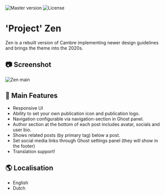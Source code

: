 ![Master version](https://img.shields.io/github/package-json/v/PixelatedDeveloper/zen/master?style=flat-square)
![License](https://img.shields.io/github/license/PixelatedDeveloper/zen?style=flat-square)

# 'Project' Zen
Zen is a rebuilt version of Cambre implementing newer design guidelines and brings the theme into the 2020s.

## 📷 Screenshot
![Zen main](https://github.com/PixelatedDeveloper/zen/raw/master/assets/screenshot-desktop.png)

## 📃 Main Features
- Responsive UI
- Ability to set your own publication icon and publication logo.
- Navigation configurable via navigation-section in Ghost panel.
- Author section at the bottom of each post includes avatar, socials and user bio.
- Shows related posts (by primary tag) below a post.
- Set social media links through Ghost settings panel (they will show in the footer)
- Translation support!

## 🌎 Localisation
- English
- Dutch